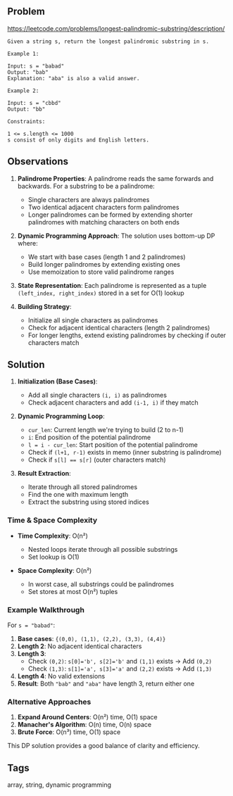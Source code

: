 ## Problem

https://leetcode.com/problems/longest-palindromic-substring/description/

```
Given a string s, return the longest palindromic substring in s.

Example 1:

Input: s = "babad"
Output: "bab"
Explanation: "aba" is also a valid answer.

Example 2:

Input: s = "cbbd"
Output: "bb"

Constraints:

1 <= s.length <= 1000
s consist of only digits and English letters.
```

## Observations

1. **Palindrome Properties**: A palindrome reads the same forwards and backwards. For a substring to be a palindrome:
   - Single characters are always palindromes
   - Two identical adjacent characters form palindromes
   - Longer palindromes can be formed by extending shorter palindromes with matching characters on both ends

2. **Dynamic Programming Approach**: The solution uses bottom-up DP where:
   - We start with base cases (length 1 and 2 palindromes)
   - Build longer palindromes by extending existing ones
   - Use memoization to store valid palindrome ranges

3. **State Representation**: Each palindrome is represented as a tuple `(left_index, right_index)` stored in a set for O(1) lookup

4. **Building Strategy**: 
   - Initialize all single characters as palindromes
   - Check for adjacent identical characters (length 2 palindromes)
   - For longer lengths, extend existing palindromes by checking if outer characters match

## Solution

1. **Initialization (Base Cases)**:
   - Add all single characters `(i, i)` as palindromes
   - Check adjacent characters and add `(i-1, i)` if they match

2. **Dynamic Programming Loop**:
   - `cur_len`: Current length we're trying to build (2 to n-1)
   - `i`: End position of the potential palindrome
   - `l = i - cur_len`: Start position of the potential palindrome
   - Check if `(l+1, r-1)` exists in memo (inner substring is palindrome)
   - Check if `s[l] == s[r]` (outer characters match)

3. **Result Extraction**:
   - Iterate through all stored palindromes
   - Find the one with maximum length
   - Extract the substring using stored indices

### Time & Space Complexity

- **Time Complexity**: O(n²)
  - Nested loops iterate through all possible substrings
  - Set lookup is O(1)
  
- **Space Complexity**: O(n²)
  - In worst case, all substrings could be palindromes
  - Set stores at most O(n²) tuples

### Example Walkthrough

For `s = "babad"`:

1. **Base cases**: `{(0,0), (1,1), (2,2), (3,3), (4,4)}`
2. **Length 2**: No adjacent identical characters
3. **Length 3**: 
   - Check `(0,2)`: `s[0]='b', s[2]='b'` and `(1,1)` exists → Add `(0,2)`
   - Check `(1,3)`: `s[1]='a', s[3]='a'` and `(2,2)` exists → Add `(1,3)`
4. **Length 4**: No valid extensions
5. **Result**: Both `"bab"` and `"aba"` have length 3, return either one

### Alternative Approaches

1. **Expand Around Centers**: O(n²) time, O(1) space
2. **Manacher's Algorithm**: O(n) time, O(n) space
3. **Brute Force**: O(n³) time, O(1) space

This DP solution provides a good balance of clarity and efficiency.

## Tags

array, string, dynamic programming